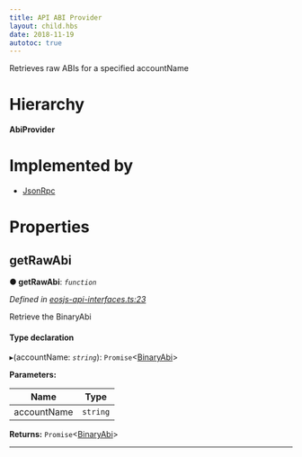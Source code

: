```yaml
---
title: API ABI Provider
layout: child.hbs
date: 2018-11-19
autotoc: true
---
```


Retrieves raw ABIs for a specified accountName

# Hierarchy

**AbiProvider**

# Implemented by

* [JsonRpc](../classes/json_rpc.jsonrpc.md)

# Properties

<a id="getrawabi"></a>

##  getRawAbi

**● getRawAbi**: *`function`*

*Defined in [eosjs-api-interfaces.ts:23](https://github.com/EOSIO/eosjs/blob/e5ca122/src/eosjs-api-interfaces.ts#L23)*

Retrieve the BinaryAbi

#### Type declaration
▸(accountName: *`string`*): `Promise`<[BinaryAbi](_eosjs_api_interfaces_.binaryabi.md)>

**Parameters:**

| Name | Type |
| ------ | ------ |
| accountName | `string` |

**Returns:** `Promise`<[BinaryAbi](_eosjs_api_interfaces_.binaryabi.md)>

___
